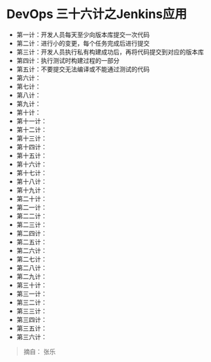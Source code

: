 # DevOps 三十六计之Jenkins应用

- 第一计：开发人员每天至少向版本库提交一次代码
- 第二计：进行小的变更，每个任务完成后进行提交
- 第三计：开发人员执行私有构建成功后，再将代码提交到对应的版本库
- 第四计：执行测试时构建过程的一部分
- 第五计：不要提交无法编译或不能通过测试的代码
- 第六计：
- 第七计：
- 第八计：
- 第九计：
- 第十计：
- 第十一计：
- 第十二计：
- 第十三计：
- 第十四计：
- 第十五计：
- 第十六计：
- 第十七计：
- 第十八计：
- 第十九计：
- 第二十计：
- 第二一计：
- 第二二计：
- 第二三计：
- 第二四计：
- 第二五计：
- 第二六计：
- 第二七计：
- 第二八计：
- 第二九计：
- 第三十计：
- 第三一计：
- 第三二计：
- 第三三计：
- 第三四计：
- 第三五计：
- 第三六计：

> 摘自： 张乐






